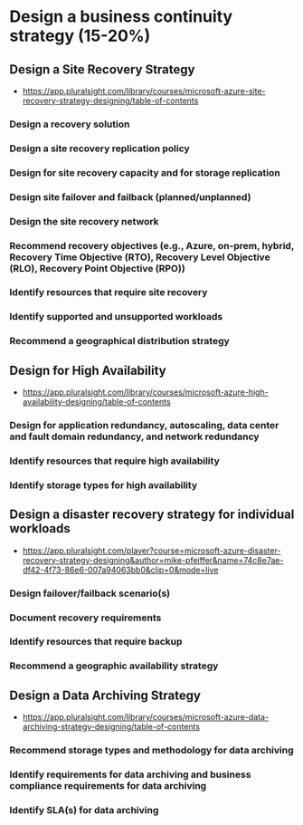 # Design a business continuity strategy (15-20%)
## Design a Site Recovery Strategy
* https://app.pluralsight.com/library/courses/microsoft-azure-site-recovery-strategy-designing/table-of-contents
### Design a recovery solution
### Design a site recovery replication policy
### Design for site recovery capacity and for storage replication
### Design site failover and failback (planned/unplanned)
### Design the site recovery network
### Recommend recovery objectives (e.g., Azure, on-prem, hybrid, Recovery Time Objective (RTO), Recovery Level Objective (RLO), Recovery Point Objective (RPO))
### Identify resources that require site recovery
### Identify supported and unsupported workloads
### Recommend a geographical distribution strategy


## Design for High Availability
* https://app.pluralsight.com/library/courses/microsoft-azure-high-availability-designing/table-of-contents
### Design for application redundancy, autoscaling, data center and fault domain redundancy, and network redundancy
### Identify resources that require high availability
### Identify storage types for high availability


## Design a disaster recovery strategy for individual workloads
* https://app.pluralsight.com/player?course=microsoft-azure-disaster-recovery-strategy-designing&author=mike-pfeiffer&name=74c8e7ae-df42-4f73-86e6-007a94063bb0&clip=0&mode=live
### Design failover/failback scenario(s)
### Document recovery requirements
### Identify resources that require backup
### Recommend a geographic availability strategy


## Design a Data Archiving Strategy
* https://app.pluralsight.com/library/courses/microsoft-azure-data-archiving-strategy-designing/table-of-contents
### Recommend storage types and methodology for data archiving
### Identify requirements for data archiving and business compliance requirements for data archiving
### Identify SLA(s) for data archiving
